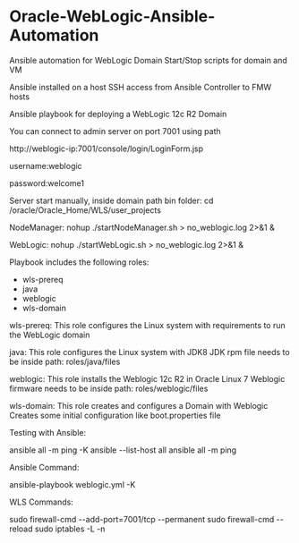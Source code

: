 # Oracle-WebLogic-Ansible-Automation
Ansible automation for WebLogic Domain
Start/Stop scripts for domain and VM

Ansible installed on a host
SSH access from Ansible Controller to FMW hosts

Ansible playbook for deploying a WebLogic 12c R2 Domain

You can connect to admin server on port 7001 using path

http://weblogic-ip:7001/console/login/LoginForm.jsp

username:weblogic

password:welcome1


Server start manually, inside domain path bin folder:
cd /oracle/Oracle_Home/WLS/user_projects


NodeManager:
nohup ./startNodeManager.sh > no_weblogic.log 2>&1 &

WebLogic:
nohup ./startWebLogic.sh > no_weblogic.log 2>&1 &


Playbook includes the following roles:

* wls-prereq
* java
* weblogic
* wls-domain



wls-prereq:
This role configures the Linux system with requirements to run the WebLogic domain

java:
This role configures the Linux system with JDK8 JDK rpm file needs to be inside path: roles/java/files

weblogic:
This role installs the Weblogic 12c R2 in Oracle Linux 7 Weblogic firmware needs to be inside path: roles/weblogic/files

wls-domain:
This role creates and configures a Domain with Weblogic Creates some initial configuration like boot.properties file


Testing with Ansible:

ansible all -m ping -K
ansible --list-host all
ansible all -m ping


Ansible Command:

ansible-playbook weblogic.yml -K


WLS Commands:

sudo firewall-cmd --add-port=7001/tcp --permanent
sudo firewall-cmd --reload
sudo iptables -L -n